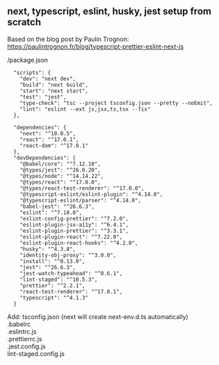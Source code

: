 ## next, typescript, eslint, husky, jest setup from scratch

Based on the blog post by Paulin Trognon: https://paulintrognon.fr/blog/typescript-prettier-eslint-next-js 


/package.json

```
  "scripts": {
    "dev": "next dev",
    "build": "next build",
    "start": "next start",
    "test": "jest",
    "type-check": "tsc --project tsconfig.json --pretty --noEmit",
    "lint": "eslint --ext js,jsx,ts,tsx --fix"
  },
```

```
  "dependencies": {
    "next": "^10.0.5",
    "react": "^17.0.1",
    "react-dom": "^17.0.1"
  },
  "devDependencies": {
    "@babel/core": "^7.12.10",
    "@types/jest": "^26.0.20",
    "@types/node": "^14.14.22",
    "@types/react": "^17.0.0",
    "@types/react-test-renderer": "^17.0.0",
    "@typescript-eslint/eslint-plugin": "^4.14.0",
    "@typescript-eslint/parser": "^4.14.0",
    "babel-jest": "^26.6.3",
    "eslint": "^7.18.0",
    "eslint-config-prettier": "^7.2.0",
    "eslint-plugin-jsx-a11y": "^6.4.1",
    "eslint-plugin-prettier": "^3.3.1",
    "eslint-plugin-react": "^7.22.0",
    "eslint-plugin-react-hooks": "^4.2.0",
    "husky": "^4.3.8",
    "identity-obj-proxy": "^3.0.0",
    "install": "^0.13.0",
    "jest": "^26.6.3",
    "jest-watch-typeahead": "^0.6.1",
    "lint-staged": "^10.5.3",
    "prettier": "^2.2.1",
    "react-test-renderer": "^17.0.1",
    "typescript": "^4.1.3"
  }
```

Add:
tsconfig.json (next will create next-env.d.ts automatically)  
.babelrc  
.eslintrc.js  
.prettierrc.js  
.jest.config.js  
lint-staged.config.js  

